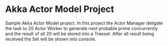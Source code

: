 # Akka Actor Model Project
Sample Akka Actor Model project. 
In this project the Actor Manager deligate the task to 20 Actor Worker to generate next probable prime concurrently and the result of all 20 will be stored into a Treeset. After all result being received the Set will be shown into console. 
